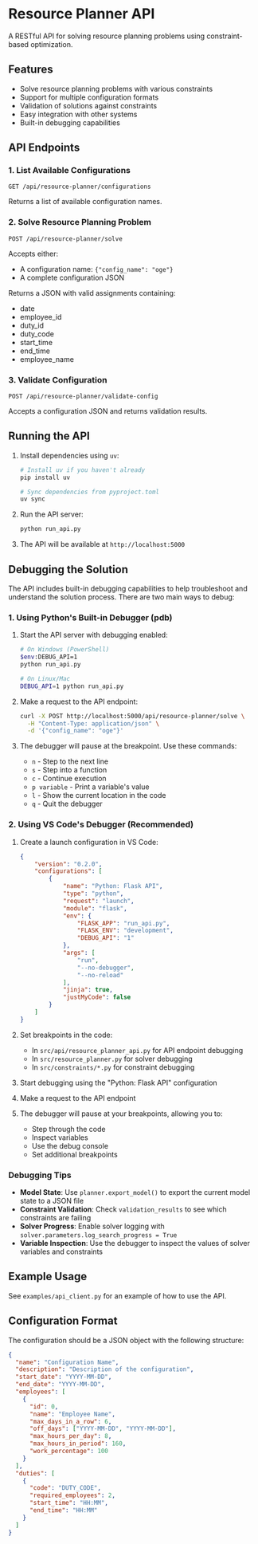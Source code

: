# Resource Planner API

A RESTful API for solving resource planning problems using constraint-based optimization.

## Features

- Solve resource planning problems with various constraints
- Support for multiple configuration formats
- Validation of solutions against constraints
- Easy integration with other systems
- Built-in debugging capabilities

## API Endpoints

### 1. List Available Configurations

```
GET /api/resource-planner/configurations
```

Returns a list of available configuration names.

### 2. Solve Resource Planning Problem

```
POST /api/resource-planner/solve
```

Accepts either:
- A configuration name: `{"config_name": "oge"}`
- A complete configuration JSON

Returns a JSON with valid assignments containing:
- date
- employee_id
- duty_id
- duty_code
- start_time
- end_time
- employee_name

### 3. Validate Configuration

```
POST /api/resource-planner/validate-config
```

Accepts a configuration JSON and returns validation results.

## Running the API

1. Install dependencies using `uv`:
   ```bash
   # Install uv if you haven't already
   pip install uv

   # Sync dependencies from pyproject.toml
   uv sync
   ```

2. Run the API server:
   ```bash
   python run_api.py
   ```

3. The API will be available at `http://localhost:5000`

## Debugging the Solution

The API includes built-in debugging capabilities to help troubleshoot and understand the solution process. There are two main ways to debug:

### 1. Using Python's Built-in Debugger (pdb)

1. Start the API server with debugging enabled:
   ```bash
   # On Windows (PowerShell)
   $env:DEBUG_API=1
   python run_api.py

   # On Linux/Mac
   DEBUG_API=1 python run_api.py
   ```

2. Make a request to the API endpoint:
   ```bash
   curl -X POST http://localhost:5000/api/resource-planner/solve \
     -H "Content-Type: application/json" \
     -d '{"config_name": "oge"}'
   ```

3. The debugger will pause at the breakpoint. Use these commands:
   - `n` - Step to the next line
   - `s` - Step into a function
   - `c` - Continue execution
   - `p variable` - Print a variable's value
   - `l` - Show the current location in the code
   - `q` - Quit the debugger

### 2. Using VS Code's Debugger (Recommended)

1. Create a launch configuration in VS Code:
   ```json
   {
       "version": "0.2.0",
       "configurations": [
           {
               "name": "Python: Flask API",
               "type": "python",
               "request": "launch",
               "module": "flask",
               "env": {
                   "FLASK_APP": "run_api.py",
                   "FLASK_ENV": "development",
                   "DEBUG_API": "1"
               },
               "args": [
                   "run",
                   "--no-debugger",
                   "--no-reload"
               ],
               "jinja": true,
               "justMyCode": false
           }
       ]
   }
   ```

2. Set breakpoints in the code:
   - In `src/api/resource_planner_api.py` for API endpoint debugging
   - In `src/resource_planner.py` for solver debugging
   - In `src/constraints/*.py` for constraint debugging

3. Start debugging using the "Python: Flask API" configuration

4. Make a request to the API endpoint

5. The debugger will pause at your breakpoints, allowing you to:
   - Step through the code
   - Inspect variables
   - Use the debug console
   - Set additional breakpoints

### Debugging Tips

- **Model State**: Use `planner.export_model()` to export the current model state to a JSON file
- **Constraint Validation**: Check `validation_results` to see which constraints are failing
- **Solver Progress**: Enable solver logging with `solver.parameters.log_search_progress = True`
- **Variable Inspection**: Use the debugger to inspect the values of solver variables and constraints

## Example Usage

See `examples/api_client.py` for an example of how to use the API.

## Configuration Format

The configuration should be a JSON object with the following structure:

```json
{
  "name": "Configuration Name",
  "description": "Description of the configuration",
  "start_date": "YYYY-MM-DD",
  "end_date": "YYYY-MM-DD",
  "employees": [
    {
      "id": 0,
      "name": "Employee Name",
      "max_days_in_a_row": 6,
      "off_days": ["YYYY-MM-DD", "YYYY-MM-DD"],
      "max_hours_per_day": 8,
      "max_hours_in_period": 160,
      "work_percentage": 100
    }
  ],
  "duties": [
    {
      "code": "DUTY_CODE",
      "required_employees": 2,
      "start_time": "HH:MM",
      "end_time": "HH:MM"
    }
  ]
}
```
